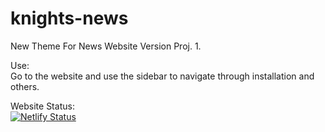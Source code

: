 # knights-news
New Theme For News Website Version Proj. 1.

Use:
<br/>
Go to the website and use the sidebar to navigate through installation and others. 

Website Status:
<br/>
[![Netlify Status](https://api.netlify.com/api/v1/badges/c8a2215f-0d0e-4eec-a41a-e46d3042014e/deploy-status)](https://app.netlify.com/sites/npm-knights-news-theme/deploys)
